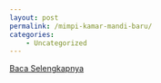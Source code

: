 ```yaml
---
layout: post
permalink: /mimpi-kamar-mandi-baru/
categories:
    - Uncategorized
---
```


[Baca Selengkapnya](/04)